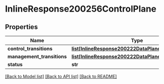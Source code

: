 # InlineResponse200256ControlPlane

## Properties
Name | Type | Description | Notes
------------ | ------------- | ------------- | -------------
**control_transitions** | [**list[InlineResponse200222DataPlaneDownTransitions]**](InlineResponse200222DataPlaneDownTransitions.md) |  | [optional] 
**management_transitions** | [**list[InlineResponse200222DataPlaneDownTransitions]**](InlineResponse200222DataPlaneDownTransitions.md) |  | [optional] 
**status** | **str** |  | [optional] 

[[Back to Model list]](../README.md#documentation-for-models) [[Back to API list]](../README.md#documentation-for-api-endpoints) [[Back to README]](../README.md)

